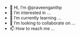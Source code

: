 - 👋 Hi, I’m @praveenganthp
- 👀 I’m interested in ...
- 🌱 I’m currently learning ...
- 💞️ I’m looking to collaborate on ...
- 📫 How to reach me ...

<!---
praveenganthp/praveenganthp is a ✨ special ✨ repository because its `README.md` (this file) appears on your GitHub profile.
You can click the Preview link to take a look at your changes.
--->
